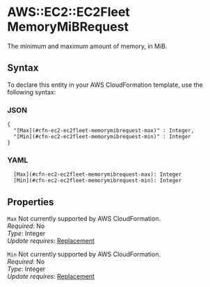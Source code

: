 # AWS::EC2::EC2Fleet MemoryMiBRequest<a name="aws-properties-ec2-ec2fleet-memorymibrequest"></a>

The minimum and maximum amount of memory, in MiB\.

## Syntax<a name="aws-properties-ec2-ec2fleet-memorymibrequest-syntax"></a>

To declare this entity in your AWS CloudFormation template, use the following syntax:

### JSON<a name="aws-properties-ec2-ec2fleet-memorymibrequest-syntax.json"></a>

```
{
  "[Max](#cfn-ec2-ec2fleet-memorymibrequest-max)" : Integer,
  "[Min](#cfn-ec2-ec2fleet-memorymibrequest-min)" : Integer
}
```

### YAML<a name="aws-properties-ec2-ec2fleet-memorymibrequest-syntax.yaml"></a>

```
  [Max](#cfn-ec2-ec2fleet-memorymibrequest-max): Integer
  [Min](#cfn-ec2-ec2fleet-memorymibrequest-min): Integer
```

## Properties<a name="aws-properties-ec2-ec2fleet-memorymibrequest-properties"></a>

`Max`  <a name="cfn-ec2-ec2fleet-memorymibrequest-max"></a>
Not currently supported by AWS CloudFormation\.  
*Required*: No  
*Type*: Integer  
*Update requires*: [Replacement](https://docs.aws.amazon.com/AWSCloudFormation/latest/UserGuide/using-cfn-updating-stacks-update-behaviors.html#update-replacement)

`Min`  <a name="cfn-ec2-ec2fleet-memorymibrequest-min"></a>
Not currently supported by AWS CloudFormation\.  
*Required*: No  
*Type*: Integer  
*Update requires*: [Replacement](https://docs.aws.amazon.com/AWSCloudFormation/latest/UserGuide/using-cfn-updating-stacks-update-behaviors.html#update-replacement)